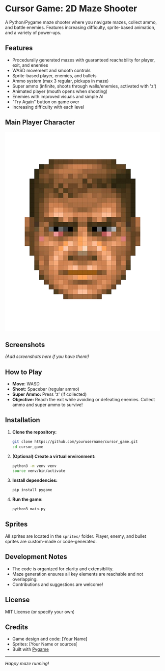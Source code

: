 # Cursor Game: 2D Maze Shooter

A Python/Pygame maze shooter where you navigate mazes, collect ammo, and battle enemies. Features increasing difficulty, sprite-based animation, and a variety of power-ups.

## Features

- Procedurally generated mazes with guaranteed reachability for player, exit, and enemies
- WASD movement and smooth controls
- Sprite-based player, enemies, and bullets
- Ammo system (max 3 regular, pickups in maze)
- Super ammo (infinite, shoots through walls/enemies, activated with 'z')
- Animated player (mouth opens when shooting)
- Enemies with improved visuals and simple AI
- "Try Again" button on game over
- Increasing difficulty with each level

## Main Player Character

![Player Sprite](sprites/player.png)

## Screenshots

*(Add screenshots here if you have them!)*

## How to Play

- **Move:** WASD
- **Shoot:** Spacebar (regular ammo)
- **Super Ammo:** Press 'z' (if collected)
- **Objective:** Reach the exit while avoiding or defeating enemies. Collect ammo and super ammo to survive!

## Installation

1. **Clone the repository:**
   ```bash
   git clone https://github.com/yourusername/cursor_game.git
   cd cursor_game
   ```

2. **(Optional) Create a virtual environment:**
   ```bash
   python3 -m venv venv
   source venv/bin/activate
   ```

3. **Install dependencies:**
   ```bash
   pip install pygame
   ```

4. **Run the game:**
   ```bash
   python3 main.py
   ```

## Sprites

All sprites are located in the `sprites/` folder. Player, enemy, and bullet sprites are custom-made or code-generated.

## Development Notes

- The code is organized for clarity and extensibility.
- Maze generation ensures all key elements are reachable and not overlapping.
- Contributions and suggestions are welcome!

## License

MIT License (or specify your own)

## Credits

- Game design and code: [Your Name]
- Sprites: [Your Name or sources]
- Built with [Pygame](https://www.pygame.org/)

---

*Happy maze running!*
